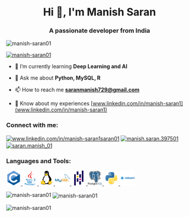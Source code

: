 <h1 align="center">Hi 👋, I'm Manish Saran</h1>
<h3 align="center">A passionate developer from India</h3>

<p align="left"> <img src="https://komarev.com/ghpvc/?username=manish-saran01&label=Profile%20views&color=0e75b6&style=flat" alt="manish-saran01" /> </p>

<p align="left"> <a href="https://github.com/ryo-ma/github-profile-trophy"><img src="https://github-profile-trophy.vercel.app/?username=manish-saran01" alt="manish-saran01" /></a> </p>

- 🌱 I’m currently learning **Deep Learning and AI**

- 💬 Ask me about **Python, MySQL, R**

- 📫 How to reach me **saranmanish729@gmail.com**

- 📄 Know about my experiences [www.linkedin.com/in/manish-saran1](www.linkedin.com/in/manish-saran1)

<h3 align="left">Connect with me:</h3>
<p align="left">
<a href="https://linkedin.com/in/www.linkedin.com/in/manish-saran1saran01" target="blank"><img align="center" src="https://raw.githubusercontent.com/rahuldkjain/github-profile-readme-generator/master/src/images/icons/Social/linked-in-alt.svg" alt="www.linkedin.com/in/manish-saran1saran01" height="30" width="40" /></a>
<a href="https://fb.com/manish.saran.397501" target="blank"><img align="center" src="https://raw.githubusercontent.com/rahuldkjain/github-profile-readme-generator/master/src/images/icons/Social/facebook.svg" alt="manish.saran.397501" height="30" width="40" /></a>
<a href="https://instagram.com/saran.manish_01" target="blank"><img align="center" src="https://raw.githubusercontent.com/rahuldkjain/github-profile-readme-generator/master/src/images/icons/Social/instagram.svg" alt="saran.manish_01" height="30" width="40" /></a>
</p>

<h3 align="left">Languages and Tools:</h3>
<p align="left"> <a href="https://www.cprogramming.com/" target="_blank" rel="noreferrer"> <img src="https://raw.githubusercontent.com/devicons/devicon/master/icons/c/c-original.svg" alt="c" width="40" height="40"/> </a> <a href="https://www.java.com" target="_blank" rel="noreferrer"> <img src="https://raw.githubusercontent.com/devicons/devicon/master/icons/java/java-original.svg" alt="java" width="40" height="40"/> </a> <a href="https://www.linux.org/" target="_blank" rel="noreferrer"> <img src="https://raw.githubusercontent.com/devicons/devicon/master/icons/linux/linux-original.svg" alt="linux" width="40" height="40"/> </a> <a href="https://www.mysql.com/" target="_blank" rel="noreferrer"> <img src="https://raw.githubusercontent.com/devicons/devicon/master/icons/mysql/mysql-original-wordmark.svg" alt="mysql" width="40" height="40"/> </a> <a href="https://pandas.pydata.org/" target="_blank" rel="noreferrer"> <img src="https://raw.githubusercontent.com/devicons/devicon/2ae2a900d2f041da66e950e4d48052658d850630/icons/pandas/pandas-original.svg" alt="pandas" width="40" height="40"/> </a> <a href="https://www.postgresql.org" target="_blank" rel="noreferrer"> <img src="https://raw.githubusercontent.com/devicons/devicon/master/icons/postgresql/postgresql-original-wordmark.svg" alt="postgresql" width="40" height="40"/> </a> <a href="https://www.python.org" target="_blank" rel="noreferrer"> <img src="https://raw.githubusercontent.com/devicons/devicon/master/icons/python/python-original.svg" alt="python" width="40" height="40"/> </a> <a href="https://webpack.js.org" target="_blank" rel="noreferrer"> <img src="https://raw.githubusercontent.com/devicons/devicon/d00d0969292a6569d45b06d3f350f463a0107b0d/icons/webpack/webpack-original-wordmark.svg" alt="webpack" width="40" height="40"/> </a> </p>

<p><img align="left" src="https://github-readme-stats.vercel.app/api/top-langs?username=manish-saran01&show_icons=true&locale=en&layout=compact" alt="manish-saran01" /></p>

<p>&nbsp;<img align="center" src="https://github-readme-stats.vercel.app/api?username=manish-saran01&show_icons=true&locale=en" alt="manish-saran01" /></p>

<p><img align="center" src="https://github-readme-streak-stats.herokuapp.com/?user=manish-saran01&" alt="manish-saran01" /></p>





